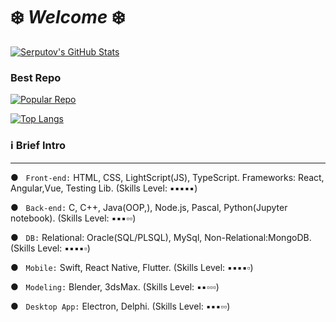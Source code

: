 # ❄️ *Welcome* ❄️


[![Serputov's GitHub Stats](https://github-readme-stats.vercel.app/api?username=aserputov)](https://github.com/aserputov?tab=repositories)

### Best Repo
[![Popular Repo](https://github-readme-stats.vercel.app/api/pin/?username=aserputov&repo=QckStaticSiteGenerator)](https://github.com/aserputov/QckStaticSiteGenerator)

[![Top Langs](https://github-readme-stats.vercel.app/api/top-langs/?username=aserputov&langs_count=4)](https://github.com/aserputov/github-readme-stats)


<!-- [![](https://img.shields.io/badge/-JavaScript-green?logo=JavaScript&logoColor=white&style=flat)](https://www.https://www.javascript.com)
[![](https://img.shields.io/badge/-MongoDB-blue?logo=mongodb&logoColor=white&style=flat)](https://www.mongodb.com)
[![](https://img.shields.io/badge/-React-blue?logo=React&logoColor=white&style=flat)](https://www.reactjs.org)
[![](https://img.shields.io/badge/-Angular-blue?logo=angular&logoColor=white&style=flat)](https://www.angular.com)
[![](https://img.shields.io/badge/-Swift-green?logo=Swift&logoColor=white&style=flat)](https://www.swift.org) -->


### ℹ️ Brief Intro 
----------

● &nbsp;&nbsp;``` Front-end: ``` HTML, CSS, LightScript(JS), TypeScript. Frameworks: React, Angular,Vue, Testing Lib. (Skills Level: ▪︎▪︎▪︎▪︎▪︎)

● &nbsp;&nbsp;``` Back-end: ``` C, C++, Java(OOP,), Node.js, Pascal, Python(Jupyter notebook). (Skills Level: ▪︎▪︎▪︎▫▫)

● &nbsp;&nbsp;``` DB: ``` Relational: Oracle(SQL/PLSQL), MySql, Non-Relational:MongoDB. (Skills Level: ▪︎▪︎▪︎▪︎▫)

● &nbsp;&nbsp;``` Mobile: ``` Swift, React Native, Flutter. (Skills Level: ▪︎▪︎▪︎▪︎▫)

● &nbsp;&nbsp;``` Modeling: ``` Blender, 3dsMax. (Skills Level: ▪︎▪︎▫▫▫)

● &nbsp;&nbsp;``` Desktop App: ``` Electron, Delphi. (Skills Level: ▪︎▪︎▪︎▫▫)









<!-- <div align="left" style="margin: 0px 0">
   <a href="https://github.com/aserputov/github-profile-views-counter">
       <img width="175px" src="https://komarev.com/ghpvc/?username=aserputov&color=green">
   </a>
</div> -->


